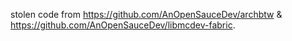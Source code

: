 stolen code from https://github.com/AnOpenSauceDev/archbtw & https://github.com/AnOpenSauceDev/libmcdev-fabric.
